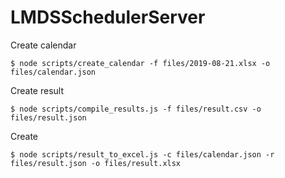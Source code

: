 # LMDSSchedulerServer
Create calendar
```console
$ node scripts/create_calendar -f files/2019-08-21.xlsx -o files/calendar.json
```

Create result
```console
$ node scripts/compile_results.js -f files/result.csv -o files/result.json
```

Create 
```console
$ node scripts/result_to_excel.js -c files/calendar.json -r files/result.json -o files/result.xlsx
```
